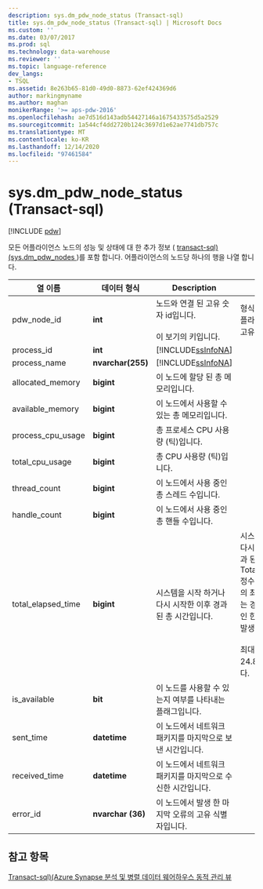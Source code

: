 ```yaml
---
description: sys.dm_pdw_node_status (Transact-sql)
title: sys.dm_pdw_node_status (Transact-sql) | Microsoft Docs
ms.custom: ''
ms.date: 03/07/2017
ms.prod: sql
ms.technology: data-warehouse
ms.reviewer: ''
ms.topic: language-reference
dev_langs:
- TSQL
ms.assetid: 8e263b65-81d0-49d0-8873-62ef424369d6
author: markingmyname
ms.author: maghan
monikerRange: '>= aps-pdw-2016'
ms.openlocfilehash: ae7d516d143adb54427146a1675433575d5a2529
ms.sourcegitcommit: 1a544cf4dd2720b124c3697d1e62ae7741db757c
ms.translationtype: MT
ms.contentlocale: ko-KR
ms.lasthandoff: 12/14/2020
ms.locfileid: "97461584"
---
```

# <a name="sysdm_pdw_node_status-transact-sql"></a>sys.dm_pdw_node_status (Transact-sql)

[!INCLUDE [pdw](../../includes/applies-to-version/pdw.md)]

  모든 어플라이언스 노드의 성능 및 상태에 대 한 추가 정보 ( [transact-sql&#41;&#40;sys.dm_pdw_nodes ](../../relational-databases/system-dynamic-management-views/sys-dm-pdw-nodes-transact-sql.md))를 포함 합니다. 어플라이언스의 노드당 하나의 행을 나열 합니다.  
  
|열 이름|데이터 형식|Description|범위|  
|-----------------|---------------|-----------------|-----------|  
|pdw_node_id|**int**|노드와 연결 된 고유 숫자 id입니다.<br /><br /> 이 보기의 키입니다.|형식에 관계 없이 어플라이언스 전체에서 고유 합니다.|  
|process_id|**int**|[!INCLUDE[ssInfoNA](../../includes/ssinfona-md.md)]||  
|process_name|**nvarchar(255)**|[!INCLUDE[ssInfoNA](../../includes/ssinfona-md.md)]||  
|allocated_memory|**bigint**|이 노드에 할당 된 총 메모리입니다.||  
|available_memory|**bigint**|이 노드에서 사용할 수 있는 총 메모리입니다.||  
|process_cpu_usage|**bigint**|총 프로세스 CPU 사용량 (틱)입니다.||  
|total_cpu_usage|**bigint**|총 CPU 사용량 (틱)입니다.||  
|thread_count|**bigint**|이 노드에서 사용 중인 총 스레드 수입니다.||  
|handle_count|**bigint**|이 노드에서 사용 중인 총 핸들 수입니다.||  
|total_elapsed_time|**bigint**|시스템을 시작 하거나 다시 시작한 이후 경과 된 총 시간입니다.|시스템을 시작 하거나 다시 시작한 이후 경과 된 총 시간입니다. Total_elapsed_time 정수 24.8 (밀리초)의 최대값을 초과 하는 경우 오버플로로 인 한 구체화 실패가 발생 합니다.<br /><br /> 최대 값 (밀리초)은 24.8 일에 해당 합니다.|  
|is_available|**bit**|이 노드를 사용할 수 있는지 여부를 나타내는 플래그입니다.||  
|sent_time|**datetime**|이 노드에서 네트워크 패키지를 마지막으로 보낸 시간입니다.||  
|received_time|**datetime**|이 노드에서 네트워크 패키지를 마지막으로 수신한 시간입니다.||  
|error_id|**nvarchar (36)**|이 노드에서 발생 한 마지막 오류의 고유 식별자입니다.||  
  
## <a name="see-also"></a>참고 항목  
 [Transact-sql&#41;&#40;Azure Synapse 분석 및 병렬 데이터 웨어하우스 동적 관리 뷰 ](../../relational-databases/system-dynamic-management-views/sql-and-parallel-data-warehouse-dynamic-management-views.md)  
  
  
